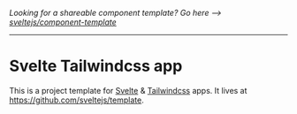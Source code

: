 *Looking for a shareable component template? Go here --> [sveltejs/component-template](https://github.com/sveltejs/component-template)*

---

# Svelte Tailwindcss app

This is a project template for [Svelte](https://svelte.dev) & [Tailwindcss](https://tailwindcss.com) apps. It lives at https://github.com/sveltejs/template.
